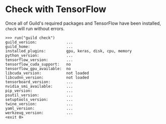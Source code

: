 # Check with TensorFlow

Once all of Guild's required packages and TensorFlow have been
installed, `check` will run without errors.

    >>> run("guild check")
    guild_version:             ...
    guild_home:                ...
    installed_plugins:         gpu, keras, disk, cpu, memory
    python_version:            ...
    tensorflow_version:        ...
    tensorflow_cuda_support:   no
    tensorflow_gpu_available:  no
    libcuda_version:           not loaded
    libcudnn_version:          not loaded
    tensorboard_version:       ...
    nvidia_smi_available:      ...
    pip_version:               ...
    psutil_version:            ...
    setuptools_version:        ...
    twine_version:             ...
    yaml_version:              ...
    werkzeug_version:          ...
    <exit 0>
